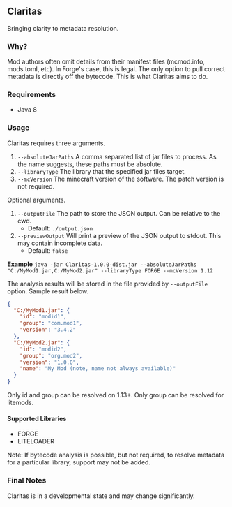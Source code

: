 ## Claritas

Bringing clarity to metadata resolution.

### Why?

Mod authors often omit details from their manifest files (mcmod.info, mods.toml, etc). In Forge's case, this is legal. The only option to pull correct metadata is directly off the bytecode. This is what Claritas aims to do.

### Requirements

* Java 8

### Usage

Claritas requires three arguments.

1. `--absoluteJarPaths` A comma separated list of jar files to process. As the name suggests, these paths must be absolute.
2. `--libraryType` The library that the specified jar files target.
3. `--mcVersion` The minecraft version of the software. The patch version is not required.

Optional arguments.

1. `--outputFile` The path to store the JSON output. Can be relative to the cwd.
    * Default: `./output.json`
2. `--previewOutput` Will print a preview of the JSON output to stdout. This may contain incomplete data.
    * Default: `false`

**Example**
`java -jar Claritas-1.0.0-dist.jar --absoluteJarPaths "C:/MyMod1.jar,C:/MyMod2.jar" --libraryType FORGE --mcVersion 1.12`

The analysis results will be stored in the file provided by `--outputFile` option. Sample result below.

```json
{
  "C:/MyMod1.jar": {
    "id": "modid1",
    "group": "com.mod1",
    "version": "3.4.2"
  },
  "C:/MyMod2.jar": {
    "id": "modid2",
    "group": "org.mod2",
    "version": "1.0.0",
    "name": "My Mod (note, name not always available)"
  }
}
```

Only id and group can be resolved on 1.13+. Only group can be resolved for litemods.

#### Supported Libraries

* FORGE
* LITELOADER

Note: If bytecode analysis is possible, but not required, to resolve metadata for a particular library, support may not be added.

### Final Notes

Claritas is in a developmental state and may change significantly.
